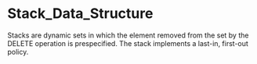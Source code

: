 # Stack_Data_Structure
Stacks are dynamic sets in which the element removed from the set by the DELETE operation is prespecified.  The stack implements a last-in, first-out policy.
